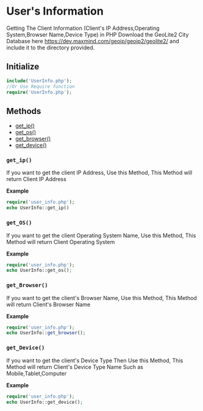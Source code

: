 # User's Information
Getting The Client Information (Client's IP Address,Operating System,Browser Name,Device Type) in PHP
Download the GeoLite2 City Database here https://dev.maxmind.com/geoip/geoip2/geolite2/ and include it to the directory provided.

## Initialize
```php
include('UserInfo.php');
//Or Use Require function
require('UserInfo.php');

```
## Methods

* [get_ip()](#get_ip)
* [get_os()](#get_os)
* [get_browser()](#get_browser)
* [get_device()](#get_device)

### `get_ip()`
If you want to get the client IP Address, Use this Method, This Method will return Client IP Address

**Example**
```php
require('user_info.php');
echo UserInfo::get_ip()
```


### `get_OS()`
If you want to get the client Operating System Name, Use this Method, This Method will return Client Operating System

**Example**
```php
require('user_info.php');
echo UserInfo::get_os();
```


### `get_Browser()`
If you want to get the client's Browser Name, Use this Method, This Method will return Client's Browser Name

**Example**
```php
require('user_info.php');
echo UserInfo::get_browser();
```

### `get_Device()`
If you want to get the client's Device Type Then Use this Method, This Method will return Client's Device Type Name Such as 
Mobile,Tablet,Computer

**Example**
```php
require('user_info.php');
echo UserInfo::get_device();
```
